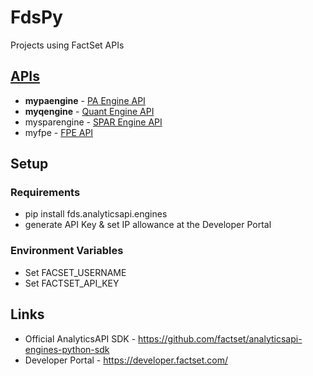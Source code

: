 # FdsPy
Projects using FactSet APIs

## [APIs](https://github.com/nurciuoli/FdsPy/tree/main/apis)
-  __mypaengine__ - [PA Engine API](https://developer.factset.com/api-catalog/pa-engine-api)
-  __myqengine__ - [Quant Engine API](https://developer.factset.com/api-catalog/quant-engine-api)
-  mysparengine - [SPAR Engine API](https://developer.factset.com/api-catalog/spar-engine-api)
-  myfpe - [FPE API](https://developer.factset.com/api-catalog/factset-programmatic-environment-api)

## Setup
### Requirements
- pip install fds.analyticsapi.engines
- generate API Key & set IP allowance at the Developer Portal
### Environment Variables
- Set FACSET_USERNAME
- Set FACTSET_API_KEY

## Links
- Official AnalyticsAPI SDK - https://github.com/factset/analyticsapi-engines-python-sdk
- Developer Portal - https://developer.factset.com/
